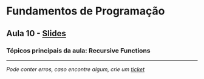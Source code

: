 # Fundamentos de Programação
## Aula 10 - [Slides](https://github.com/TiagoRG/uaveiro-leci/blob/master/1ano/1semestre/fp/slides/tp10-Recursion.pdf)
### Tópicos principais da aula: Recursive Functions

---
*Pode conter erros, caso encontre algum, crie um* [*ticket*](https://github.com/TiagoRG/uaveiro-leci/issues/new)
